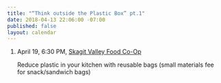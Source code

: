 ```yaml
---
title: "“Think outside the Plastic Box” pt.1"
date: 2018-04-13 22:06:00 -07:00
published: false
layout: calendar
---
```


1. April 19, 6:30 PM, [Skagit Valley Food Co-Op](http://www.skagitfoodcoop.com/)

   Reduce plastic in your kitchen with reusable bags (small materials fee for snack/sandwich bags)